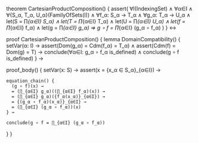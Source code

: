 theorem CartesianProductComposition() {
  assert(
    ∀I(IndexingSet) ∧
    ∀α∈I ∧
    ∀{S_α, T_α, U_α}(FamilyOfSets(I)) ∧
    ∀f_α: S_α → T_α ∧
    ∀g_α: T_α → U_α ∧
    let(S = ∏_{α∈I} S_α) ∧
    let(T = ∏_{α∈I} T_α) ∧
    let(U = ∏_{α∈I} U_α) ∧
    let(f = ∏_{α∈I} f_α) ∧
    let(g = ∏_{α∈I} g_α) ⇒
    g ∘ f = ∏_{α∈I} (g_α ∘ f_α)
  )
} ↔

proof CartesianProductComposition() {
  lemma DomainCompatibility() {
    setVar(α: I) →
    assert(Dom(g_α) = Cdm(f_α) = T_α) ∧
    assert(Cdm(f) = Dom(g) = T) →
    conclude(∀α∈I: g_α ∘ f_α is_defined) ∧
    conclude(g ∘ f is_defined)
  } →

  proof_body() {
    setVar(x: S) →
    assert(x = {x_α ∈ S_α}_{α∈I}) →
    
    equation_chain() {
      (g ∘ f)(x) →
      = (∏_{α∈I} g_α)((∏_{α∈I} f_α)(x)) →
      = (∏_{α∈I} g_α)({f_α(x_α)}_{α∈I}) →
      = {(g_α ∘ f_α)(x_α)}_{α∈I} →
      = (∏_{α∈I} (g_α ∘ f_α))(x)
    } →

    conclude(g ∘ f = ∏_{α∈I} (g_α ∘ f_α))
  }
}